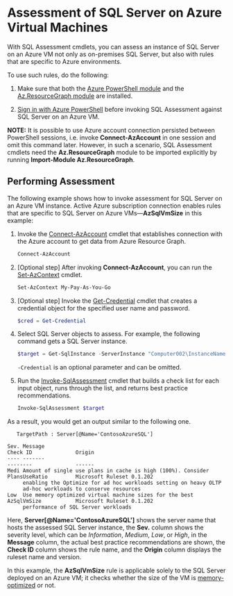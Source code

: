 # Assessment of SQL Server on Azure Virtual Machines

With SQL Assessment cmdlets, you can assess an instance of SQL Server on an Azure VM not only as on-premises SQL Server, but also with rules that are specific to Azure environments.

To use such rules, do the following:

1. Make sure that both the [Azure PowerShell module](https://aka.ms/AAbdhwk) and the [Az.ResourceGraph module](https://www.powershellgallery.com/packages/Az.ResourceGraph) are installed.
  
2. [Sign in with Azure PowerShell](https://aka.ms/AAbdogm) before invoking SQL Assessment against SQL Server on an Azure VM.

**NOTE:** It is possible to use Azure account connection persisted between PowerShell sessions, i.e. invoke **Connect-AzAccount** in one session and omit this command later. However, in such a scenario, SQL Assessment cmdlets need the **Az.ResourceGraph** module to be imported explicitly by running **Import-Module Az.ResourceGraph**.

## Performing Assessment

The following example shows how to invoke assessment for SQL Server on an Azure VM instance. Active Azure subscription connection enables rules that are specific to SQL Server on Azure VMs&mdash;**AzSqlVmSize** in this example:

1. Invoke the [Connect-AzAccount](https://docs.microsoft.com/powershell/module/az.accounts/connect-azaccount) cmdlet that establishes connection with the Azure account to get data from Azure Resource Graph.

    ```PowerShell
    Connect-AzAccount
    ```

2. [Optional step] After invoking **Connect-AzAccount**, you can run the [Set-AzContext](https://docs.microsoft.com/powershell/module/az.accounts/set-azcontext) cmdlet.

    ```PowerShell
    Set-AzContext My-Pay-As-You-Go
    ```

3. [Optional step] Invoke the [Get-Credential](https://docs.microsoft.com/powershell/module/microsoft.powershell.security/get-credential) cmdlet that creates a credential object for the specified user name and password.

   ```PowerShell
   $cred = Get-Credential
   ```

4. Select SQL Server objects to assess. For example, the following command gets a SQL Server instance. 

     ```PowerShell
    $target = Get-SqlInstance -ServerInstance "Computer002\InstanceName" -Credential $cred
    ```

    `-Credential` is an optional parameter and can be omitted.

5. Run the [Invoke-SqlAssessment](https://docs.microsoft.com/powershell/module/sqlserver/invoke-sqlassessment) cmdlet that builds a check list for each input object, runs through the list, and returns best practice recommendations.

    ```PowerShell
    Invoke-SqlAssessment $target
    ```

As a result, you would get an output similar to the following one.

```
   TargetPath : Server[@Name='ContosoAzureSQL']

Sev. Message                                                            Check ID              Origin               
---- -------                                                            --------              ------               
Medi Amount of single use plans in cache is high (100%). Consider       PlansUseRatio         Microsoft Ruleset 0.1.202
     enabling the Optimize for ad hoc workloads setting on heavy OLTP                                                   
     ad-hoc workloads to conserve resources 
Low  Use memory optimized virtual machine sizes for the best            AzSqlVmSize           Microsoft Ruleset 0.1.202 
     performance of SQL Server workloads
```

Here, **Server[@Name='ContosoAzureSQL']** shows the server name that hosts the assessed SQL Server instance, the **Sev.** column shows the severity level, which can be *Information*, *Medium*, *Low*, or *High*, in the **Message** column, the actual best practice recommendations are shown, the **Check ID** column shows the rule name, and the **Origin** column displays the ruleset name and version.

In this example, the **AzSqlVmSize** rule is applicable solely to the SQL Server deployed on an Azure VM; it checks whether the size of the VM is [memory-optimized](https://docs.microsoft.com/azure/virtual-machines/sizes-memory) or not.